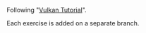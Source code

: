 Following "[Vulkan Tutorial](https://vulkan-tutorial.com/)".

Each exercise is added on a separate branch.